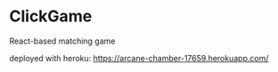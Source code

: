 # ClickGame
React-based matching game

deployed with heroku: https://arcane-chamber-17659.herokuapp.com/
